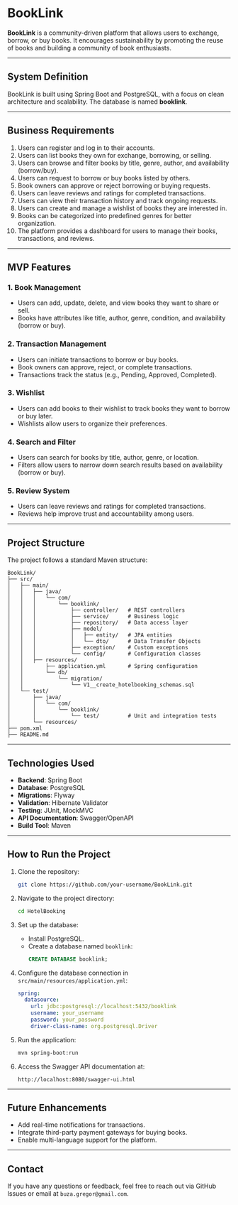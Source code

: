 # BookLink

**BookLink** is a community-driven platform that allows users to exchange, borrow, or buy books. It encourages sustainability by promoting the reuse of books and building a community of book enthusiasts.

---

## System Definition

BookLink is built using Spring Boot and PostgreSQL, with a focus on clean architecture and scalability. The database is named **booklink**.

---

## Business Requirements

1. Users can register and log in to their accounts.
2. Users can list books they own for exchange, borrowing, or selling.
3. Users can browse and filter books by title, genre, author, and availability (borrow/buy).
4. Users can request to borrow or buy books listed by others.
5. Book owners can approve or reject borrowing or buying requests.
6. Users can leave reviews and ratings for completed transactions.
7. Users can view their transaction history and track ongoing requests.
8. Users can create and manage a wishlist of books they are interested in.
9. Books can be categorized into predefined genres for better organization.
10. The platform provides a dashboard for users to manage their books, transactions, and reviews.

---

## MVP Features

### 1. **Book Management**
- Users can add, update, delete, and view books they want to share or sell.
- Books have attributes like title, author, genre, condition, and availability (borrow or buy).

### 2. **Transaction Management**
- Users can initiate transactions to borrow or buy books.
- Book owners can approve, reject, or complete transactions.
- Transactions track the status (e.g., Pending, Approved, Completed).

### 3. **Wishlist**
- Users can add books to their wishlist to track books they want to borrow or buy later.
- Wishlists allow users to organize their preferences.

### 4. **Search and Filter**
- Users can search for books by title, author, genre, or location.
- Filters allow users to narrow down search results based on availability (borrow or buy).

### 5. **Review System**
- Users can leave reviews and ratings for completed transactions.
- Reviews help improve trust and accountability among users.

---

## Project Structure

The project follows a standard Maven structure:

```
BookLink/
├── src/
│   ├── main/
│   │   ├── java/
│   │   │   └── com/
│   │   │       └── booklink/
│   │   │           ├── controller/   # REST controllers
│   │   │           ├── service/      # Business logic
│   │   │           ├── repository/   # Data access layer
│   │   │           ├── model/
│   │   │           │   ├── entity/   # JPA entities
│   │   │           │   └── dto/      # Data Transfer Objects
│   │   │           ├── exception/    # Custom exceptions
│   │   │           └── config/       # Configuration classes
│   │   ├── resources/
│   │       ├── application.yml       # Spring configuration
│   │       └── db/
│   │           └── migration/
│   │               └── V1__create_hotelbooking_schemas.sql
│   └── test/
│       ├── java/
│       │   └── com/
│       │       └── booklink/
│       │           └── test/         # Unit and integration tests
│       └── resources/
├── pom.xml
├── README.md
```

---

## Technologies Used

- **Backend**: Spring Boot
- **Database**: PostgreSQL
- **Migrations**: Flyway
- **Validation**: Hibernate Validator
- **Testing**: JUnit, MockMVC
- **API Documentation**: Swagger/OpenAPI
- **Build Tool**: Maven

---

## How to Run the Project

1. Clone the repository:
   ```bash
   git clone https://github.com/your-username/BookLink.git
   ```

2. Navigate to the project directory:
   ```bash
   cd HotelBooking
   ```

3. Set up the database:
    - Install PostgreSQL.
    - Create a database named `booklink`:
      ```sql
      CREATE DATABASE booklink;
      ```

4. Configure the database connection in `src/main/resources/application.yml`:
   ```yaml
   spring:
     datasource:
       url: jdbc:postgresql://localhost:5432/booklink
       username: your_username
       password: your_password
       driver-class-name: org.postgresql.Driver
   ```

5. Run the application:
   ```bash
   mvn spring-boot:run
   ```

6. Access the Swagger API documentation at:
   ```
   http://localhost:8080/swagger-ui.html
   ```

---

## Future Enhancements

- Add real-time notifications for transactions.
- Integrate third-party payment gateways for buying books.
- Enable multi-language support for the platform.

---

## Contact

If you have any questions or feedback, feel free to reach out via GitHub Issues or email at `buza.gregor@gmail.com`.
